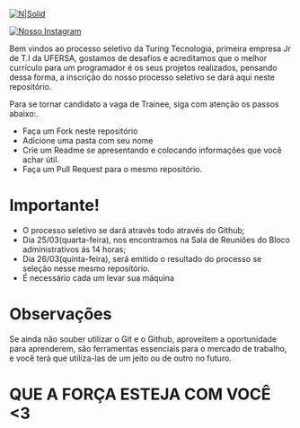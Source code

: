 [![N|Solid](https://www.turingtecnologia.com/assets/img/logo.png)](https://www.turingtecnologia.com)

[![Nosso Instagram](https://img.icons8.com/cute-clipart/64/000000/instagram-new.png)](https://www.instagram.com/turingtecnologia/)

Bem vindos ao processo seletivo da Turing Tecnologia, primeira empresa Jr de T.I da UFERSA, gostamos de desafios e acreditamos que  o melhor currículo para um programador é os seus projetos realizados, pensando dessa forma, a inscrição do nosso processo seletivo se dará  aqui neste repositório.

Para se tornar candidato a vaga de Trainee, siga com atenção os passos abaixo:.

  - Faça um Fork neste repositório 
  - Adicione uma pasta com seu nome
  - Crie um Readme se apresentando e colocando informações que você achar útil.
 - Faça um Pull Request para o mesmo repositório.
# Importante!
  - O processo seletivo se dará através todo através do Github;
  - Dia 25/03(quarta-feira), nos encontramos na Sala de Reuniões do Bloco administrativos ás 14 horas;
- Dia 26/03(quinta-feira), será emitido o resultado do processo se seleção nesse mesmo repositório.
- É necessário cada um levar sua máquina

# Observações
Se ainda não souber utilizar o Git e o Github, aproveitem a oportunidade para aprenderem, são ferramentas essenciais para o mercado de trabalho, e você terá que utiliza-las de um jeito ou de outro no futuro.

# QUE A FORÇA ESTEJA COM VOCÊ <3
